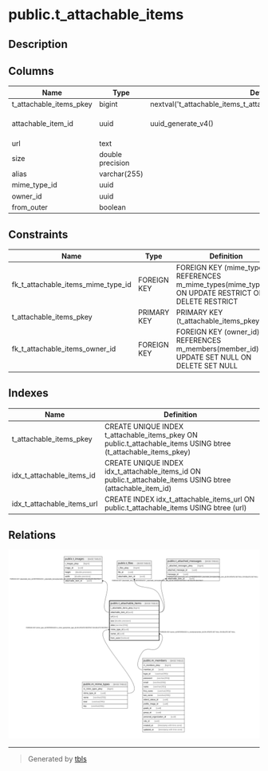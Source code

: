 # public.t_attachable_items

## Description

## Columns

| Name | Type | Default | Nullable | Children | Parents | Comment |
| ---- | ---- | ------- | -------- | -------- | ------- | ------- |
| t_attachable_items_pkey | bigint | nextval('t_attachable_items_t_attachable_items_pkey_seq'::regclass) | false |  |  |  |
| attachable_item_id | uuid | uuid_generate_v4() | false | [public.t_images](public.t_images.md) [public.t_files](public.t_files.md) [public.t_attached_messages](public.t_attached_messages.md) |  |  |
| url | text |  | false |  |  |  |
| size | double precision |  | true |  |  |  |
| alias | varchar(255) |  | false |  |  |  |
| mime_type_id | uuid |  | false |  | [public.m_mime_types](public.m_mime_types.md) |  |
| owner_id | uuid |  | true |  | [public.m_members](public.m_members.md) |  |
| from_outer | boolean |  | false |  |  |  |

## Constraints

| Name | Type | Definition |
| ---- | ---- | ---------- |
| fk_t_attachable_items_mime_type_id | FOREIGN KEY | FOREIGN KEY (mime_type_id) REFERENCES m_mime_types(mime_type_id) ON UPDATE RESTRICT ON DELETE RESTRICT |
| t_attachable_items_pkey | PRIMARY KEY | PRIMARY KEY (t_attachable_items_pkey) |
| fk_t_attachable_items_owner_id | FOREIGN KEY | FOREIGN KEY (owner_id) REFERENCES m_members(member_id) ON UPDATE SET NULL ON DELETE SET NULL |

## Indexes

| Name | Definition |
| ---- | ---------- |
| t_attachable_items_pkey | CREATE UNIQUE INDEX t_attachable_items_pkey ON public.t_attachable_items USING btree (t_attachable_items_pkey) |
| idx_t_attachable_items_id | CREATE UNIQUE INDEX idx_t_attachable_items_id ON public.t_attachable_items USING btree (attachable_item_id) |
| idx_t_attachable_items_url | CREATE INDEX idx_t_attachable_items_url ON public.t_attachable_items USING btree (url) |

## Relations

![er](public.t_attachable_items.svg)

---

> Generated by [tbls](https://github.com/k1LoW/tbls)
